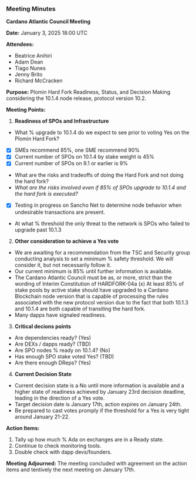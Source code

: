 ### Meeting Minutes

**Cardano Atlantic Council Meeting**

**Date:** January 3, 2025 18:00 UTC

**Attendees:** 
- Beatrice Anihiri
- Adam Dean
- Tiago Nunes
- Jenny Brito
- Richard McCracken

**Purpose:** 
Plomin Hard Fork Readiness, Status, and Decision Making considering the 10.1.4 node release, protocol version 10.2.

**Meeting Points:**

1. **Readiness of SPOs and Infrastructure**
- What % upgrade to 10.1.4 do we expect to see prior to voting Yes on the Plomin Hard Fork?
- [x] SMEs recommend 85%, one SME recommend 90%
- [x] Current number of SPOs on 10.1.4 by stake weight is 45%
- [x] Current number of SPOs on 9.1 or earlier is 9%
- What are the risks and tradeoffs of doing the Hard Fork and not doing the hard fork?
- *What are the risks involved even if 85% of SPOs upgrade to 10.1.4 and the hard fork is executed?*
- [x] Testing in progress on Sancho Net to determine node behavior when undesirable transactions are present.
- At what % threshold the only threat to the network is SPOs who failed to upgrade past 10.1.3

2. **Other consideration to achieve a Yes vote**
- We are awaiting for a recommendation from the TSC and Security group conducting analysis to set a minimum % safety threshold. We will consider it, but not necessarily follow it.
- Our current minimum is 85% until further information is available.
- The Cardano Atlantic Council must be as, or more, strict than the wording of Interim Constitution of HARDFORK-04a (x) At least 85% of stake pools by active stake should have upgraded to a Cardano Blockchain node version that is capable of processing the rules associated with the new protocol version due to the fact that both 10.1.3 and 10.1.4 are both capable of transiting the hard fork.
- Many dapps have signaled readiness.
 
3. **Critical decions points**
 - Are dependencies ready? (Yes)
 - Are DEXs / dapps ready? (TBD)
 - Are SPO nodes % ready on 10.1.4? (No)
 - Has enough SPO stake voted Yes? (TBD)
 - Are there enough DReps? (Yes)

4. **Current Decision State**
- Current decision state is a No until more information is available and a higher state of readiness achieved by January 23rd decision deadline, leading in the direction of a Yes vote.
- Target decision date is January 17th, action expires on January 24th.
- Be prepared to cast votes promply if the threshold for a Yes is very tight around January 21-22.

**Action Items:**
1. Tally up how much % Ada on exchanges are in a Ready state.
2. Continue to check monitoring tools.
3. Double check with dapp devs/founders.

**Meeting Adjourned:**
The meeting concluded with agreement on the action items and tentively the next meeting on January 17th.
